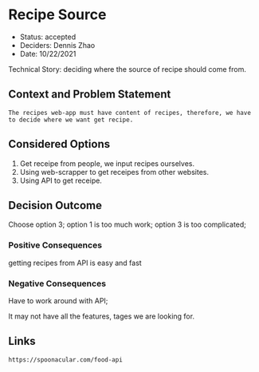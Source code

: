 # Recipe Source 

* Status: accepted 
* Deciders: Dennis Zhao
* Date: 10/22/2021

Technical Story: deciding where the source of recipe should come from. 

## Context and Problem Statement
    The recipes web-app must have content of recipes, therefore, we have to decide where we want get recipe. 

## Considered Options
1. Get receipe from people, we input recipes ourselves. 
2. Using web-scrapper to get receipes from other websites. 
3. Using API to get receipe. 

## Decision Outcome
Choose option 3; 
option 1 is too much work; 
option 3 is too complicated; 

### Positive Consequences <!-- optional -->
getting recipes from API is easy and fast

### Negative Consequences <!-- optional -->
Have to work around with API; <p>
It may not have all the features, tages we are looking for. 

## Links <!-- optional -->
    https://spoonacular.com/food-api

<!-- markdownlint-disable-file MD013 -->
